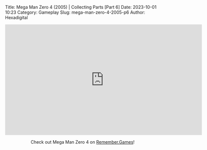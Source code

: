 Title: Mega Man Zero 4 (2005) | Collecting Parts [Part 6]
Date: 2023-10-01 10:23
Category: Gameplay
Slug: mega-man-zero-4-2005-p6
Author: Hexadigital

<center><iframe src="https://www.youtube.com/embed/BU3hyNvzXwU?feature=oembed" allow="accelerometer; autoplay; encrypted-media; gyroscope; picture-in-picture" width="640" height="360" frameborder="0"></iframe>

Check out Mega Man Zero 4 on [Remember.Games](https://remember.games/game/4372/mega-man-zero-4/)!</center>